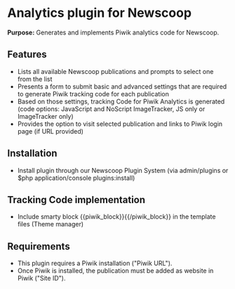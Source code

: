 Analytics plugin for Newscoop
=================================

**Purpose:** Generates and implements Piwik analytics code for Newscoop.

Features
-----------
- Lists all available Newscoop publications and prompts to select one from the list
- Presents a form to submit basic and advanced settings that are required to generate Piwik tracking code for each publication
- Based on those settings, tracking Code for Piwik Analytics is generated (code options: JavaScript and NoScript ImageTracker, JS only or ImageTracker only)
- Provides the option to visit selected publication and links to Piwik login page (if URL provided)

Installation
-------------
- Install plugin through our Newscoop Plugin System (via admin/plugins or $php application/console plugins:install)

Tracking Code implementation
-----------------------------
- Include smarty block {{piwik_block}}{{/piwik_block}} in the template files (Theme manager)

Requirements
-----------------
- This plugin requires a Piwik installation ("Piwik URL").
- Once Piwik is installed, the publication must be added as website in Piwik ("Site ID").